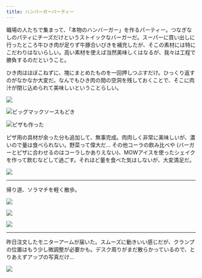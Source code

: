 ```yaml
---
title: ハンバーガーパーティー
---
```


職場の人たちで集まって、「本物のハンバーガー」を作るパーティー。つなぎなしのパティにチーズだけというストイックなバーガーだ。スーパーに買い出しに行ったところ牛ひき肉が足りず牛豚合いびきを補充したが、そこの素材には特にこだわりはないらしい。高い素材を使えば当然美味しくはなるが、我々は工程で勝負するのだということ。

ひき肉はほぼこねずに、塊にまとめたものを一回押しつぶすだけ。ひっくり返すのがなかなか大変だ。なんでもひき肉の間の空洞を残しておくことで、そこに肉汁が閉じ込められて美味しいということらしい。

![](https://photos.old.apkas.net/medium/202407/20240713-141013.webp)

![ビッグマックソースもどき](https://photos.old.apkas.net/medium/202407/20240713-141038.webp)

![ピザも作った](https://photos.old.apkas.net/medium/202407/20240713-141510.webp)

ピザ用の具材が余った分も追加して、無事完成。肉肉しく非常に美味しいが、濃いので量は食べられない。野菜って偉大だ... その他コーラの飲み比べや (バーガーとピザに合わせるのはコーラしかありえない)、MOWアイスを使ったシェイクを作って飲むなどして過ごす。それほど量を食べた気はしないが、大変満足だ。

![](https://photos.old.apkas.net/medium/202407/20240713-154511.webp)

---

帰り道、ソラマチを軽く散歩。

![](https://photos.old.apkas.net/medium/202407/20240713-183736.webp)

![](https://photos.old.apkas.net/medium/202407/20240713-184210.webp)

![](https://photos.old.apkas.net/medium/202407/20240713-184305.webp)

---

昨日注文したモニターアームが届いた。スムーズに動きいい感じだが、クランプの位置はもう少し微調整が必要かも。デスク周りがまだ散らかっているので、とりあえずアップの写真だけ...

![](https://photos.old.apkas.net/medium/202407/20240713-210621.webp)
